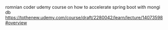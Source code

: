 romnian coder udemy course on how to accelerate spring boot with mongi db https://tothenew.udemy.com/course/draft/2280042/learn/lecture/14073598#overview 
